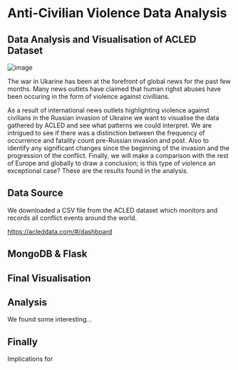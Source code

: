 # Anti-Civilian Violence Data Analysis
## Data Analysis and Visualisation of ACLED Dataset

![image](https://user-images.githubusercontent.com/100214297/176996848-e6aa643e-7ed5-45c4-9fc3-13ba04dac9b0.png)

The war in Ukarine has been at the forefront of global news for the past few months. Many news outlets have claimed that human righst abuses have been occuring in the form of violence against civillians. 

As a result of international news outlets highlighting violence against civilians in the Russian invasion of Ukraine we want to visualise the data gathered by ACLED and see what patterns we could interpret. We are intrigued to see if there was a distinction between the frequency of occurrence and fatality count pre-Russian invasion and post. Also to identify any significant changes since the beginning of the invasion and the progression of the conflict. Finally, we will make a comparison with the rest of Europe and globally to draw a conclusion; is this type of violence an exceptional case? These are the results found in the analysis.

## Data Source 
We downloaded a CSV file from the ACLED dataset which monitors and records all conflict events around the world. 

https://acleddata.com/#/dashboard

## MongoDB & Flask 


## Final Visualisation 


## Analysis 
We found some interesting... 

## Finally 
Implications for 
